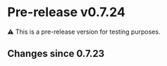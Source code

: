 # Pre-release v0.7.24

⚠️ This is a pre-release version for testing purposes.

## Changes since 0.7.23

